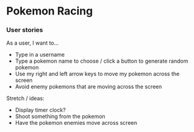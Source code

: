 # Pokemon Racing

### User stories
As a user, I want to...
- Type in a username
- Type a pokemon name to choose / click a button to generate random pokemon
- Use my right and left arrow keys to move my pokemon across the screen
- Avoid enemy pokemons that are moving across the screen

Stretch / ideas:
- Display timer clock?
- Shoot something from the pokemon
- Have the pokemon enemies move across screen

